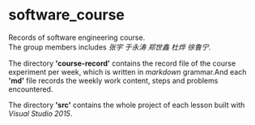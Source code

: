 # software_course

Records of software engineering course.<br>
The group members includes *张宇 于永涛 郑世鑫 杜烨 徐鲁宁*.<br>

The directory <b>'course-record'</b> contains the record file of the course experiment per week, which is written in *markdown* grammar.And each **'md'** file records the weekly work content, steps and problems encountered.

The directory <b>'src'</b> contains the whole project of each lesson built with *Visual Studio 2015*.
